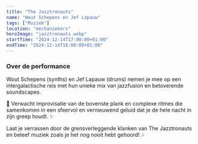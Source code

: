 ```yaml
---
title: "The Jazztronauts"
name: "Wout Schepens en Jef Lapauw"
tags: ["Muziek"]
location: "mechaniekers"
heroImage: "jazztronauts.webp"
startTime: "2024-12-14T17:00:00+01:00"
endTime: "2024-12-14T18:00:00+01:00"
---
```


### Over de performance

Wout Schepens (synths) en Jef Lapauw (drums) nemen je mee op een intergalactische reis met hun unieke mix van jazzfusion en betoverende soundscapes.

🚀 Verwacht improvisatie van de bovenste plank en complexe ritmes die samenkomen in een sfeervol en vernieuwend geluid dat je de hele nacht in zijn greep houdt. ✨

Laat je verrassen door de grensverleggende klanken van The Jazztronauts en beleef muziek zoals je het nog nooit hebt gehoord! 🎶
